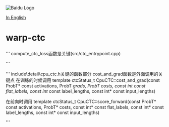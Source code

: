![Baidu Logo](/doc/baidu-research-logo-small.png)

[In English](README.md)

# warp-ctc

###

'''
compute_ctc_loss函数是关键(src/ctc_entrypoint.cpp)

'''

'''
include\detail\cpu_ctc.h关键的函数部分
cost_and_grad函数是外面调用的关键点
在训练的时候调用
template<typename ProbT>
ctcStatus_t
CpuCTC<ProbT>::cost_and_grad(const ProbT* const activations,
                             ProbT *grads,
                             ProbT *costs,
                             const int* const flat_labels,
                             const int* const label_lengths,
                             const int* const input_lengths)

在前向时调用
template<typename ProbT>
ctcStatus_t CpuCTC<ProbT>::score_forward(const ProbT* const activations,
                                         ProbT* costs,
                                         const int* const flat_labels,
                                         const int* const label_lengths,
                                         const int* const input_lengths) 


'''

